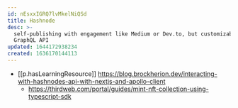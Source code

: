 ```yaml
---
id: nEsxxIGRQ7lvMkelNiQSd
title: Hashnode
desc: >-
  self-publishing with engagement like Medium or Dev.to, but customizable;
  GraphQL API
updated: 1644172938234
created: 1636170144113
---
```



- [[p.hasLearningResource]] https://blog.brockherion.dev/interacting-with-hashnodes-api-with-nextjs-and-apollo-client
  - https://thirdweb.com/portal/guides/mint-nft-collection-using-typescript-sdk
